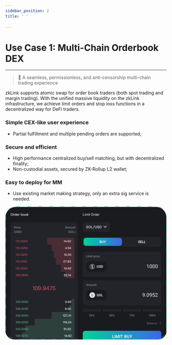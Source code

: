 ```yaml
---
sidebar_position: 2
title: ' '

---
```


# Use Case 1: Multi-Chain Orderbook DEX

---
> **🥇** <span className="highlight">A seamless, permissionless, and anti-censorship multi-chain trading experience</span>

zkLink supports atomic swap for order book traders (both spot trading and margin trading). With the unified massive liquidity on the zkLink infrastructure, we achieve limit orders and stop loss functions in a decentralized way for DeFi traders.

### Simple CEX-like user experience
- Partial fulfillment and multiple pending orders are supported;

### Secure and efficient
- High performance centralized buy/sell matching, but with decentralized finality;
- Non-custodial assets, secured by ZK-Rollup L2 wallet;

### Easy to deploy for MM
- Use existing market making strategy, only an extra sig service is needed.


<div className="cancel-md-margin cancel-img">

![zkLink Layer2 Engine](../../static/img/orderbook.jpg)

</div>
